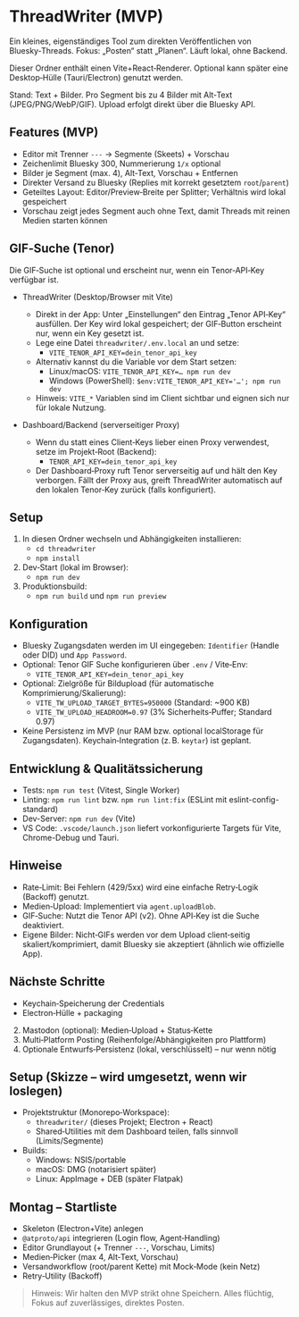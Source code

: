 # ThreadWriter (MVP)

Ein kleines, eigenständiges Tool zum direkten Veröffentlichen von Bluesky‑Threads. Fokus: „Posten“ statt „Planen“. Läuft lokal, ohne Backend.

Dieser Ordner enthält einen Vite+React‑Renderer. Optional kann später eine Desktop‑Hülle (Tauri/Electron) genutzt werden.

Stand: Text + Bilder. Pro Segment bis zu 4 Bilder mit Alt‑Text (JPEG/PNG/WebP/GIF). Upload erfolgt direkt über die Bluesky API.

## Features (MVP)
- Editor mit Trenner `---` → Segmente (Skeets) + Vorschau
- Zeichenlimit Bluesky 300, Nummerierung `1/x` optional
- Bilder je Segment (max. 4), Alt‑Text, Vorschau + Entfernen
- Direkter Versand zu Bluesky (Replies mit korrekt gesetztem `root`/`parent`)
- Geteiltes Layout: Editor/Preview‑Breite per Splitter; Verhältnis wird lokal gespeichert
- Vorschau zeigt jedes Segment auch ohne Text, damit Threads mit reinen Medien starten können

## GIF‑Suche (Tenor)

Die GIF‑Suche ist optional und erscheint nur, wenn ein Tenor‑API‑Key verfügbar ist.

- ThreadWriter (Desktop/Browser mit Vite)
  - Direkt in der App: Unter „Einstellungen“ den Eintrag „Tenor API‑Key“ ausfüllen. Der Key wird lokal gespeichert; der GIF‑Button erscheint nur, wenn ein Key gesetzt ist.
  - Lege eine Datei `threadwriter/.env.local` an und setze:
    - `VITE_TENOR_API_KEY=dein_tenor_api_key`
  - Alternativ kannst du die Variable vor dem Start setzen:
    - Linux/macOS: `VITE_TENOR_API_KEY=… npm run dev`
    - Windows (PowerShell): `$env:VITE_TENOR_API_KEY='…'; npm run dev`
  - Hinweis: `VITE_*` Variablen sind im Client sichtbar und eignen sich nur für lokale Nutzung.

- Dashboard/Backend (serverseitiger Proxy)
  - Wenn du statt eines Client‑Keys lieber einen Proxy verwendest, setze im Projekt‑Root (Backend):
    - `TENOR_API_KEY=dein_tenor_api_key`
  - Der Dashboard‑Proxy ruft Tenor serverseitig auf und hält den Key verborgen. Fällt der Proxy aus, greift ThreadWriter automatisch auf den lokalen Tenor‑Key zurück (falls konfiguriert).

## Setup
1) In diesen Ordner wechseln und Abhängigkeiten installieren:
   - `cd threadwriter`
   - `npm install`
2) Dev‑Start (lokal im Browser):
   - `npm run dev`
3) Produktionsbuild:
   - `npm run build` und `npm run preview`

## Konfiguration
- Bluesky Zugangsdaten werden im UI eingegeben: `Identifier` (Handle oder DID) und `App Password`.
- Optional: Tenor GIF Suche konfigurieren über `.env` / Vite‑Env:
  - `VITE_TENOR_API_KEY=dein_tenor_api_key`
- Optional: Zielgröße für Bildupload (für automatische Komprimierung/Skalierung):
  - `VITE_TW_UPLOAD_TARGET_BYTES=950000` (Standard: ~900 KB)
  - `VITE_TW_UPLOAD_HEADROOM=0.97` (3% Sicherheits‑Puffer; Standard 0.97)
- Keine Persistenz im MVP (nur RAM bzw. optional localStorage für Zugangsdaten). Keychain‑Integration (z. B. `keytar`) ist geplant.

## Entwicklung & Qualitätssicherung
- Tests: `npm run test` (Vitest, Single Worker)
- Linting: `npm run lint` bzw. `npm run lint:fix` (ESLint mit eslint-config-standard)
- Dev-Server: `npm run dev` (Vite)
- VS Code: `.vscode/launch.json` liefert vorkonfigurierte Targets für Vite, Chrome-Debug und Tauri.

## Hinweise
- Rate‑Limit: Bei Fehlern (429/5xx) wird eine einfache Retry‑Logik (Backoff) genutzt.
- Medien‑Upload: Implementiert via `agent.uploadBlob`.
 - GIF‑Suche: Nutzt die Tenor API (v2). Ohne API‑Key ist die Suche deaktiviert.
 - Eigene Bilder: Nicht‑GIFs werden vor dem Upload client‑seitig skaliert/komprimiert, damit Bluesky sie akzeptiert (ähnlich wie offizielle App).

## Nächste Schritte
- Keychain‑Speicherung der Credentials
- Electron‑Hülle + packaging
2) Mastodon (optional): Medien‑Upload + Status‑Kette
3) Multi‑Platform Posting (Reihenfolge/Abhängigkeiten pro Plattform)
4) Optionale Entwurfs‑Persistenz (lokal, verschlüsselt) – nur wenn nötig

## Setup (Skizze – wird umgesetzt, wenn wir loslegen)
- Projektstruktur (Monorepo‑Workspace):
  - `threadwriter/` (dieses Projekt; Electron + React)
  - Shared‑Utilities mit dem Dashboard teilen, falls sinnvoll (Limits/Segmente)
- Builds:
  - Windows: NSIS/portable
  - macOS: DMG (notarisiert später)
  - Linux: AppImage + DEB (später Flatpak)

## Montag – Startliste
- Skeleton (Electron+Vite) anlegen
- `@atproto/api` integrieren (Login flow, Agent‑Handling)
- Editor Grundlayout (+ Trenner `---`, Vorschau, Limits)
- Medien‑Picker (max 4, Alt‑Text, Vorschau)
- Versandworkflow (root/parent Kette) mit Mock‑Mode (kein Netz)
- Retry‑Utility (Backoff)

> Hinweis: Wir halten den MVP strikt ohne Speichern. Alles flüchtig, Fokus auf zuverlässiges, direktes Posten.
